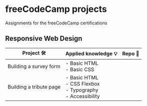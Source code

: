 # freeCodeCamp projects

Assignments for the freeCodeCamp certifications

## Responsive Web Design

| Project 🛠️ | Applied knowledge 💡 | Repo 🔗 |
|------------|------------|------------|
| Building a survey form | - Basic HTML<br>- Basic CSS |  |
| Building a tribute page | - Basic HTML<br>- CSS Flexbox<br>- Typography<br>- Accessibility |  |